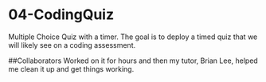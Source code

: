 # 04-CodingQuiz
Multiple Choice Quiz with a timer.  The goal is to deploy a timed quiz that we will likely see on a coding assessment.

##Collaborators
Worked on it for hours and then my tutor, Brian Lee, helped me clean it up and get things working.
